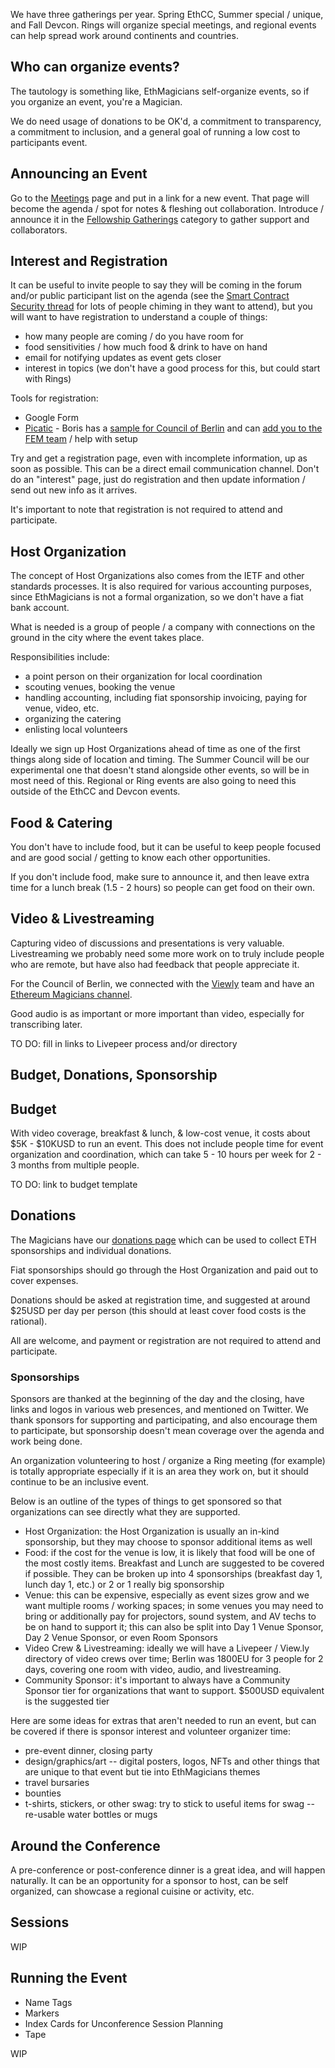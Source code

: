 We have three gatherings per year. Spring EthCC, Summer special / unique, and Fall Devcon. Rings will organize special meetings, and regional events can help spread work around continents and countries.

## Who can organize events?

The tautology is something like, EthMagicians self-organize events, so if you organize an event, you're a Magician.

We do need usage of donations to be OK'd, a commitment to transparency, a commitment to inclusion, and a general goal of running a low cost to participants event.

## Announcing an Event

Go to the [Meetings](Meetings) page and put in a link for a new event. That page will become the agenda / spot for notes & fleshing out collaboration. Introduce / announce it in the [Fellowship Gatherings](https://ethereum-magicians.org/c/fellowship-gatherings) category to gather support and collaborators.

## Interest and Registration

It can be useful to invite people to say they will be coming in the forum and/or public participant list on the agenda (see the [Smart Contract Security thread](https://ethereum-magicians.org/t/wiki-gathering-of-security-community/433) for lots of people chiming in they want to attend), but you will want to have registration to understand a couple of things:

- how many people are coming / do you have room for
- food sensitivities / how much food & drink to have on hand
- email for notifying updates as event gets closer
- interest in topics (we don't have a good process for this, but could start with Rings)

Tools for registration:

* Google Form
* [Picatic](http://picatic.com) - Boris has a [sample for Council of Berlin](https://www.picatic.com/ethmagicians-summer2018-berlin) and can [add you to the FEM team](https://www.picatic.com/team/1893/) / help with setup 

Try and get a registration page, even with incomplete information, up as soon as possible. This can be a direct email communication channel. Don't do an "interest" page, just do registration and then update information / send out new info as it arrives.

It's important to note that registration is not required to attend and participate.

## Host Organization

The concept of Host Organizations also comes from the IETF and other standards processes. It is also required for various accounting purposes, since EthMagicians is not a formal organization, so we don't have a fiat bank account.

What is needed is a group of people / a company with connections on the ground in the city where the event takes place.

Responsibilities include:
- a point person on their organization for local coordination
- scouting venues, booking the venue
- handling accounting, including fiat sponsorship invoicing, paying for venue, video, etc.
- organizing the catering
- enlisting local volunteers

Ideally we sign up Host Organizations ahead of time as one of the first things along side of location and timing. The Summer Council will be our experimental one that doesn't stand alongside other events, so will be in most need of this. Regional or Ring events are also going to need this outside of the EthCC and Devcon events.

## Food & Catering

You don't have to include food, but it can be useful to keep people focused and are good social / getting to know each other opportunities.

If you don't include food, make sure to announce it, and then leave extra time for a lunch break (1.5 - 2 hours) so people can get food on their own.

## Video & Livestreaming

Capturing video of discussions and presentations is very valuable. Livestreaming we probably need some more work on to truly include people who are remote, but have also had feedback that people appreciate it.

For the Council of Berlin, we connected with the [Viewly](http://view.ly) team and have an [Ethereum Magicians channel](https://view.ly/c/2e49c34e9de9bfa2).

Good audio is as important or more important than video, especially for transcribing later.

TO DO: fill in links to Livepeer process and/or directory

## Budget, Donations, Sponsorship

## Budget

With video coverage, breakfast & lunch, & low-cost venue, it costs about $5K - $10KUSD to run an event. This does not include people time for event organization and coordination, which can take 5 - 10 hours per week for 2 - 3 months from multiple people.

TO DO: link to budget template

## Donations

The Magicians have our [donations page](http://donations.ethereum-magicians.org) which can be used to collect ETH sponsorships and individual donations.

Fiat sponsorships should go through the Host Organization and paid out to cover expenses.

Donations should be asked at registration time, and suggested at around $25USD per day per person (this should at least cover food costs is the rational).

All are welcome, and payment or registration are not required to attend and participate.

### Sponsorships

Sponsors are thanked at the beginning of the day and the closing, have links and logos in various web presences, and mentioned on Twitter. We thank sponsors for supporting and participating, and also encourage them to participate, but sponsorship doesn't mean coverage over the agenda and work being done.

An organization volunteering to host / organize a Ring meeting (for example) is totally appropriate especially if it is an area they work on, but it should continue to be an inclusive event.

Below is an outline of the types of things to get sponsored so that organizations can see directly what they are supported. 

- Host Organization: the Host Organization is usually an in-kind sponsorship, but they may choose to sponsor additional items as well
- Food: if the cost for the venue is low, it is likely that food will be one of the most costly items. Breakfast and Lunch are suggested to be covered if possible. They can be broken up into 4 sponsorships (breakfast day 1, lunch day 1, etc.) or 2 or 1 really big sponsorship
- Venue: this can be expensive, especially as event sizes grow and we want multiple rooms / working spaces; in some venues you may need to bring or additionally pay for projectors, sound system, and AV techs to be on hand to support it; this can also be split into Day 1 Venue Sponsor, Day 2 Venue Sponsor, or even Room Sponsors 
- Video Crew & Livestreaming: ideally we will have a Livepeer / View.ly directory of video crews over time; Berlin was 1800EU for 3 people for 2 days, covering one room with video, audio, and livestreaming.
- Community Sponsor: it's important to always have a Community Sponsor tier for organizations that want to support. $500USD equivalent is the suggested tier

Here are some ideas for extras that aren't needed to run an event, but can be covered if there is sponsor interest and volunteer organizer time:
- pre-event dinner, closing party
- design/graphics/art -- digital posters, logos, NFTs and other things that are unique to that event but tie into EthMagicians themes
- travel bursaries
- bounties
- t-shirts, stickers, or other swag: try to stick to useful items for swag -- re-usable water bottles or mugs

## Around the Conference

A pre-conference or post-conference dinner is a great idea, and will happen naturally. It can be an opportunity for a sponsor to host, can be self organized, can showcase a regional cuisine or activity, etc.

## Sessions

WIP


## Running the Event

- Name Tags
- Markers
- Index Cards for Unconference Session Planning
- Tape

WIP
